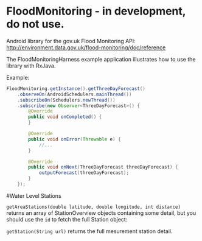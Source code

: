 # FloodMonitoring - in development, do not use.

Android library for the gov.uk Flood Monitoring API: http://environment.data.gov.uk/flood-monitoring/doc/reference

The FloodMonitoringHarness example application illustrates how to use the library with RxJava.

Example:

```java
FloodMonitoring.getInstance().getThreeDayForecast()
	.observeOn(AndroidSchedulers.mainThread())
	.subscribeOn(Schedulers.newThread())
	.subscribe(new Observer<ThreeDayForecast>() {
	    @Override
	    public void onCompleted() {
	    }

	    @Override
	    public void onError(Throwable e) {
	        //...
	    }

	    @Override
	    public void onNext(ThreeDayForecast threeDayForecast) {
	        outputForecast(threeDayForecast);
	    }
	});
```

#Water Level Stations

`getAreaStations(double latitude, double longitude, int distance)` returns an array of StationOverview objects containing some detail, but you should use the `id` to fetch the full Station object:

`getStation(String url)` returns the full mesurement station detail.




